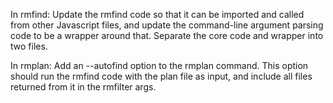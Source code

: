 In rmfind: Update the rmfind code so that it can be imported and called from other Javascript files, and update the command-line argument parsing code to be a wrapper around that.
Separate the core code and wrapper into two files.

In rmplan: Add an --autofind option to the rmplan command. This option should run the rmfind code with the plan file as input, and include
all files returned from it in the rmfilter args.

